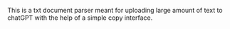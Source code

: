This is a txt document parser meant for uploading large amount of text to chatGPT with the help of a simple copy interface.
